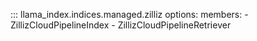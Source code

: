 ::: llama_index.indices.managed.zilliz
options:
members: - ZillizCloudPipelineIndex - ZillizCloudPipelineRetriever
